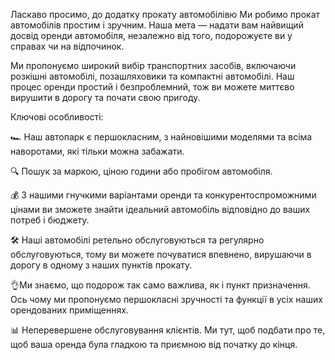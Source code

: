 Ласкаво просимо, до додатку прокату автомобілівю Ми робимо прокат автомобілів простим і зручним. Наша мета — надати вам найвищий досвід оренди автомобіля, незалежно від того, подорожуєте ви у справах чи на відпочинок.

Ми пропонуємо широкий вибір транспортних засобів, включаючи розкішні автомобілі, позашляховики та компактні автомобілі. Наш процес оренди простий і безпроблемний, тож ви можете миттєво вирушити в дорогу та почати свою пригоду.

Ключові особливості:

🏎️ Наш автопарк є першокласним, з найновішими моделями та всіма наворотами, які тільки можна забажати.

🔍 Пошук за маркою, ціною години або пробігом автомобіля.

💰 З нашими гнучкими варіантами оренди та конкурентоспроможними цінами ви зможете знайти ідеальний автомобіль відповідно до ваших потреб і бюджету.

🛠️ Наші автомобілі ретельно обслуговуються та регулярно обслуговуються, тому ви можете почуватися впевнено, вирушаючи в дорогу в одному з наших пунктів прокату.

👌Ми знаємо, що подорож так само важлива, як і пункт призначення. Ось чому ми пропонуємо першокласні зручності та функції в усіх наших орендованих приміщеннях.

📊 Неперевершене обслуговування клієнтів. Ми тут, щоб подбати про те, щоб ваша оренда була гладкою та приємною від початку до кінця.